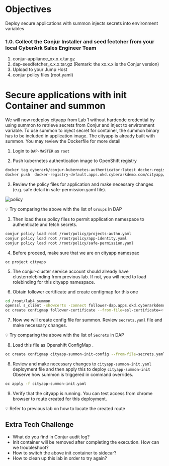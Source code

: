 # Objectives
Deploy secure applications with summon injects secrets into environment variables

### 1.0. Collect the Conjur Installer and seed fectcher from your local CyberArk Sales Engineer Team
1. conjur-appliance_xx.x.x.tar.gz
2. dap-seedfetcher_x.x.x.tar.gz (Remark: the xx.x.x is the Conjur version)
3. Upload to your Jump Host
4. conjur policy files (root.yaml)

# Secure applications with init Container and summon 


We will now redeploy cityapp from Lab 1 without hardcode credential by using summon to retrieve secrets from Conjur and inject to environment variable. To use summon to inject secret for container, the summon binary has to be included in application image.  The cityapp is already built with summon. You may review the Dockerfile for more detail


1. Login to `DAP-MASTER` as `root`

1. Push kubernetes authentication image to OpenShift registry

```bash
docker tag cyberark/conjur-kubernetes-authenticator:latest docker-registry-default.apps.okd.cyberarkdemo.com/cityapp/conjur-kubernetes-authenticator
docker push  docker-registry-default.apps.okd.cyberarkdemo.com/cityapp/conjur-kubernetes-authenticator
```

2. Review the policy files for application and make necessary changes (e.g. safe detail in safe-permission.yaml file). 

![policy](./images/04-policy.png)

:bulb:	Try comparing the above with the list of `Groups` in DAP


3. Then load these policy files to permit application namespace to authenticate and fetch secrets.

 
```bash
conjur policy load root /root/policy/projects-authn.yaml
conjur policy load root /root/policy/app-identity.yaml
conjur policy load root /root/policy/safe-permission.yaml
```


4.	Before proceed, make sure that we are on cityapp namespac
```
oc project cityapp
```

5.	 The conjur-cluster service account should already have clusterrolebinding from previous lab. 
     If not, you will need to load rolebinding for this cityapp namespace.
  
6.	Obtain follower certificate and create configmap for this one

```bash
cd /root/lab4_summon
openssl s_client -showcerts -connect follower-dap.apps.okd.cyberarkdemo.com:443 -servername follower-dap.apps.okd.cyberarkdemo.com </dev/null | sed -ne '/-BEGIN CERTIFICATE-/,/-END CERTIFICATE-/p' > follower-certificate.pem
oc create configmap follower-certificate --from-file=ssl-certificate=<(cat follower-certificate.pem)
```

7.	Now we will create config file for summon. Review `secrets.yaml` file and make necessary changes. 

:bulb:	Try comparing the above with the list of `Secrets` in DAP

8. Load this file as Openshift ConfigMap .
```bash
oc create configmap cityapp-summon-init-config --from-file=secrets.yaml
```

8.	Review and make necessary changes to `cityapp-summon-init.yaml` deployment file and then apply this to deploy `cityapp-summon-init` Observe how summon is triggered in command overrides.

```bash
oc apply -f cityapp-summon-init.yaml
```

9.	Verify that the cityapp is running. You can test access from chrome browser to route created for this deployment. 

:bulb: Refer to previous lab on how to locate the created route

    
 ## Extra Tech Challenge

 - What do you find in Conjur audit log?
 - Init container will be removed after completing the execution.   How can we troubleshoot?
 - How to switch the above init container to sidecar?
 - How to clean up this lab in order to try again?

